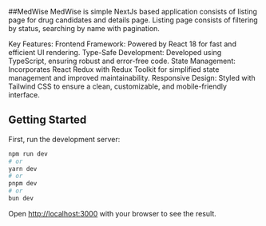 ##MedWise
MedWise is simple NextJs based application consists of listing page for drug candidates and details page. Listing page consists of
filtering by status, searching by name with pagination.


Key Features:
Frontend Framework: Powered by React 18 for fast and efficient UI rendering.
Type-Safe Development: Developed using TypeScript, ensuring robust and error-free code.
State Management: Incorporates React Redux with Redux Toolkit for simplified state management and improved maintainability.
Responsive Design: Styled with Tailwind CSS to ensure a clean, customizable, and mobile-friendly interface.

## Getting Started

First, run the development server:

```bash
npm run dev
# or
yarn dev
# or
pnpm dev
# or
bun dev
```

Open [http://localhost:3000](http://localhost:3000) with your browser to see the result.
